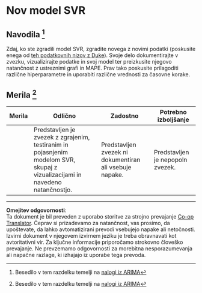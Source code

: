 <!--
CO_OP_TRANSLATOR_METADATA:
{
  "original_hash": "94aa2fc6154252ae30a3f3740299707a",
  "translation_date": "2025-09-05T12:07:55+00:00",
  "source_file": "7-TimeSeries/3-SVR/assignment.md",
  "language_code": "sl"
}
-->
# Nov model SVR

## Navodila [^1]

Zdaj, ko ste zgradili model SVR, zgradite novega z novimi podatki (poskusite enega od [teh podatkovnih nizov z Duke](http://www2.stat.duke.edu/~mw/ts_data_sets.html)). Svoje delo dokumentirajte v zvezku, vizualizirajte podatke in svoj model ter preizkusite njegovo natančnost z ustreznimi grafi in MAPE. Prav tako poskusite prilagoditi različne hiperparametre in uporabiti različne vrednosti za časovne korake.

## Merila [^1]

| Merila   | Odlično                                                     | Zadostno                                                 | Potrebno izboljšanje               |
| -------- | ----------------------------------------------------------- | -------------------------------------------------------- | ----------------------------------- |
|          | Predstavljen je zvezek z zgrajenim, testiranim in pojasnjenim modelom SVR, skupaj z vizualizacijami in navedeno natančnostjo. | Predstavljen zvezek ni dokumentiran ali vsebuje napake. | Predstavljen je nepopoln zvezek.   |



[^1]: Besedilo v tem razdelku temelji na [nalogi iz ARIMA](https://github.com/microsoft/ML-For-Beginners/tree/main/7-TimeSeries/2-ARIMA/assignment.md)

---

**Omejitev odgovornosti**:  
Ta dokument je bil preveden z uporabo storitve za strojno prevajanje [Co-op Translator](https://github.com/Azure/co-op-translator). Čeprav si prizadevamo za natančnost, vas prosimo, da upoštevate, da lahko avtomatizirani prevodi vsebujejo napake ali netočnosti. Izvirni dokument v njegovem izvirnem jeziku je treba obravnavati kot avtoritativni vir. Za ključne informacije priporočamo strokovno človeško prevajanje. Ne prevzemamo odgovornosti za morebitna nesporazumevanja ali napačne razlage, ki izhajajo iz uporabe tega prevoda.